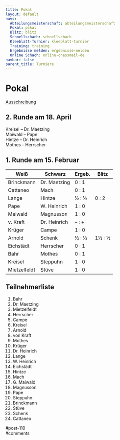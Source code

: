 ```yaml
---
title: Pokal 
layout: default
navs:
  Abteilungsmeisterschaft: abteilungsmeisterschaft
  Pokal: pokal
  Blitz: blitz
  Schnellschach: schnellschach
  Kleeblatt-Turnier: kleeblatt-turnier
  Training: training
  Ergebnisse melden: ergebnisse-melden
  Online Schach: online-chessmail-de
navbar: false
parent_title: Turniere
---
```

<div class="post-110 page type-page status-publish hentry" id="post-110">
<h1 class="entry-title">Pokal</h1>
<div class="entry-content">
<p><a href="https://www.narva-schach.de/wordpress/wp-content/uploads/2023/12/Pokal-2024.pdf">Ausschreibung</a></p>
<h2>2. Runde am 18. April</h2>
<p>Kreisel – Dr. Maetzing<br/>
Maiwald – Pape<br/>
Hintze – Dr. Heinrich<br/>
Mothes – Herrscher</p>
<h2>1. Runde am 15. Februar</h2>
<table class="clean swiss footable" id="runde1">
<thead>
<tr>
<th>Weiß</th>
<th>Schwarz</th>
<th>Ergeb.</th>
<th>Blitz</th>
</tr>
</thead>
<tbody>
<tr>
<td>Brinckmann</td>
<td>Dr. Maetzing</td>
<td>0 : 1</td>
</tr>
<tr>
<td>Cattaneo</td>
<td>Mach</td>
<td>0 : 1</td>
</tr>
<tr>
<td>Lange</td>
<td>Hintze</td>
<td>½ : ½</td>
<td>0 : 2</td>
</tr>
<tr>
<td>Pape</td>
<td>W. Heinrich</td>
<td>1 : 0</td>
</tr>
<tr>
<td>Maiwald</td>
<td>Magnusson</td>
<td>1 : 0</td>
</tr>
<tr>
<td>v. Kraft</td>
<td>Dr. Heinrich</td>
<td>– : +</td>
</tr>
<tr>
<td>Krüger</td>
<td>Campe</td>
<td>1 : 0</td>
</tr>
<tr>
<td>Arnold</td>
<td>Schenk</td>
<td>½ : ½</td>
<td>1½ : ½</td>
</tr>
<tr>
<td>Eichstädt</td>
<td>Herrscher</td>
<td>0 : 1</td>
</tr>
<tr>
<td>Bahr</td>
<td>Mothes</td>
<td>0 : 1</td>
</tr>
<tr>
<td>Kreisel</td>
<td>Steppuhn</td>
<td>1 : 0</td>
</tr>
<tr>
<td>Mietzelfeldt</td>
<td>Stüve</td>
<td>1 : 0</td>
</tr>
</tbody>
</table>
<h2>Teilnehmerliste</h2>
<ol>
<li>Bahr</li>
<li>Dr. Maetzing</li>
<li>Mietzelfeldt</li>
<li>Herrscher</li>
<li>Campe</li>
<li>Kreisel</li>
<li>Arnold</li>
<li>von Kraft</li>
<li>Mothes</li>
<li>Krüger</li>
<li>Dr. Heinrich</li>
<li>Lange</li>
<li>W. Heinrich</li>
<li>Eichstädt</li>
<li>Hintze</li>
<li>Mach</li>
<li>G. Maiwald</li>
<li>Magnusson</li>
<li>Pape</li>
<li>Steppuhn</li>
<li>Brinckmann</li>
<li>Stüve</li>
<li>Schenk</li>
<li>Cattaneo</li>
</ol>
</div><!-- .entry-content -->
</div> #post-110 
<div id="comments">
</div> #comments 
